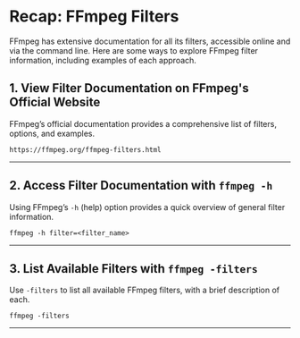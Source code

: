 # Recap: FFmpeg Filters

FFmpeg has extensive documentation for all its filters, accessible online and via the command line. Here are some ways to explore FFmpeg filter information, including examples of each approach.

## 1. View Filter Documentation on FFmpeg's Official Website

FFmpeg’s official documentation provides a comprehensive list of filters, options, and examples.

```
https://ffmpeg.org/ffmpeg-filters.html
```

---

## 2. Access Filter Documentation with `ffmpeg -h`

Using FFmpeg’s `-h` (help) option provides a quick overview of general filter information.

```
ffmpeg -h filter=<filter_name>
```

---

## 3. List Available Filters with `ffmpeg -filters`

Use `-filters` to list all available FFmpeg filters, with a brief description of each.

```
ffmpeg -filters
```

---
